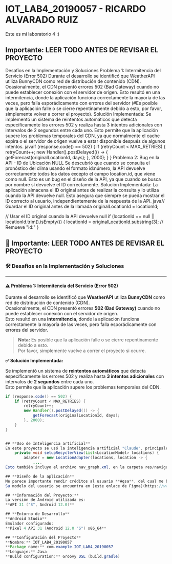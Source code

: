 # IOT_LAB4_20190057 - **RICARDO ALVARADO RUIZ**
Este es mi laboratorio 4 :)

## **Importante: LEER TODO ANTES DE REVISAR EL PROYECTO**
Desafíos en la Implementación y Soluciones
Problema 1: Intermitencia del Servicio (Error 502)
Durante el desarrollo se identificó que WeatherAPI utiliza BunnyCDN como red de distribución de contenido (CDN). Ocasionalmente, el CDN presentó errores 502 (Bad Gateway) cuando no puede establecer conexión con el servidor de origen. Esto resultó en una intermitencia, donde la aplicación funciona correctamente la mayoría de las veces, pero falla esporádicamente con errores del servidor (#Es posible que la aplicación falle o se cierre repentinamente debido a esto, por favor, simplemente volver a correr el proyecto).
Solución Implementada:
Se implementó un sistema de reintentos automáticos que detecta específicamente los errores 502 y realiza hasta 3 intentos adicionales con intervalos de 2 segundos entre cada uno. Esto permite que la aplicación supere los problemas temporales del CDN, ya que normalmente el cache expira o el servidor de origen vuelve a estar disponible después de algunos intentos.
javaif (response.code() == 502) {
    if (retryCount < MAX_RETRIES) {
        retryCount++;
        new Handler().postDelayed(() -> {
            getForecast(originalLocationId, days);
        }, 2000);
    }
}
Problema 2: Bug en la API - ID de Ubicación NULL
Se descubrió que cuando se consulta el pronóstico del clima usando el formato id:número, la API devuelve correctamente todos los datos excepto el campo location.id, que viene como null. Esto es un bug en el diseño de la API, ya que cuando se busca por nombre sí devuelve el ID correctamente.
Solución Implementada:
La aplicación almacena el ID original antes de realizar la consulta y lo utiliza cuando la API devuelve null. Esto asegura que siempre se pueda mostrar el ID correcto al usuario, independientemente de la respuesta de la API.
java// Guardar el ID original antes de la llamada
originalLocationId = locationId;

// Usar el ID original cuando la API devuelve null
if (locationId == null || locationId.trim().isEmpty()) {
    locationId = originalLocationId.substring(3); // Remueve "id:"
}


## 🚨 **Importante: LEER TODO ANTES DE REVISAR EL PROYECTO**

### 🛠️ Desafíos en la Implementación y Soluciones

---

#### ⚠️ Problema 1: Intermitencia del Servicio (Error 502)

Durante el desarrollo se identificó que **WeatherAPI** utiliza **BunnyCDN** como red de distribución de contenido (CDN).  
Ocasionalmente, el CDN presentó errores **502 (Bad Gateway)** cuando no puede establecer conexión con el servidor de origen.  
Esto resultó en una **intermitencia**, donde la aplicación funciona correctamente la mayoría de las veces, pero falla esporádicamente con errores del servidor.

> **Nota:** Es posible que la aplicación falle o se cierre repentinamente debido a esto.  
> Por favor, simplemente vuelve a correr el proyecto si ocurre.

**✅ Solución Implementada:**

Se implementó un sistema de **reintentos automáticos** que detecta específicamente los errores 502 y realiza hasta **3 intentos adicionales** con intervalos de **2 segundos** entre cada uno.  
Esto permite que la aplicación supere los problemas temporales del CDN.

```java
if (response.code() == 502) {
    if (retryCount < MAX_RETRIES) {
        retryCount++;
        new Handler().postDelayed(() -> {
            getForecast(originalLocationId, days);
        }, 2000);
    }
}


## **Uso de Inteligencia artificial**
En este proyecto se usó la inteligencia artificial "Claude", principalemente para el parcheo de bugs, esto implica principalmente los 3 archivos contenidos en cada una de las carpetas "adapters" y "fragments", especialemente en la sección de Navegation en el archivo de LocationsFragment:
    private void setupRecyclerView(List<LocationModel> locations) {
        adapter = new LocationAdapter(locations, location -> {
            ....
Esto también incluyo el archivo nav_graph.xml, en la carpeta res/navigation/nav_graph.xml

## **Diseño de la aplicación**
Me parece importante rendir créditos al usuario **Aqsa**, del cual me basé en su diseño en la aplicación *Figma* para este laboratorio.  
Su modelo del usuario se encuentra en [este enlace de Figma](https://www.figma.com/design/Ax4JWzDUvrlky87CeFgLuk/Weather-app--Community-?node-id=0-1&p=f&t=OfGIq2Rfk3uq7LD2-0).

## **Información del Proyecto:** 
La versión de Android utilizada es:  
**API 31 ("S", Android 12.0)**

## **Entorno de Desarrollo**
**Android Studio**  
Emulador configurado:  
**Pixel 4 API 31 (Android 12.0 "S") x86_64**

## **Configuración del Proyecto**
**Nombre:** IOT_LAB4_20190057
**Package name:** com.example.IOT_LAB4_20190057 
**Lenguaje:** Java  
**Build configuration:** Groovy DSL (build.gradle)
